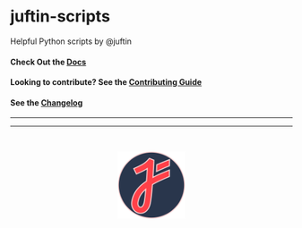 # juftin-scripts

Helpful Python scripts by @juftin

#### Check Out the [Docs](https://juftin.github.io/juftin-scripts/)
#### Looking to contribute? See the [Contributing Guide](docs/source/contributing.md)
#### See the [Changelog](https://github.com/juftin/juftin-scripts/releases)

___________
___________

<br/>

<p align="center"><a href="https://github.com/juftin"><img src="https://raw.githubusercontent.com/juftin/juftin/main/static/juftin.png" width="120" height="120" alt="logo"></p>
